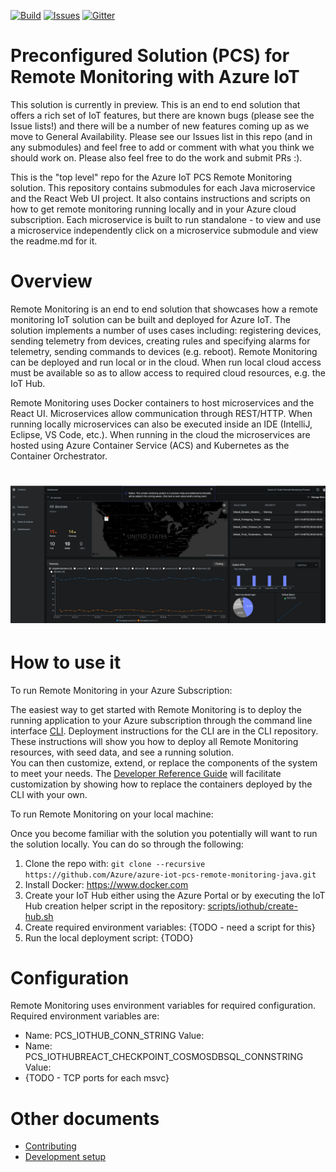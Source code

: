 [![Build][build-badge]][build-url]
[![Issues][issues-badge]][issues-url]
[![Gitter][gitter-badge]][gitter-url]

Preconfigured Solution (PCS) for Remote Monitoring with Azure IoT
==================================================================

This solution is currently in preview. This is an end to end solution that offers
a rich set of IoT features, but there are known bugs (please see the Issue lists!) 
and there will be a number of new features coming up as we move to General 
Availability.  Please see our Issues list in this repo (and in any submodules) 
and feel free to add or comment with what you think we should work on.  Please 
also feel free to do the work and submit PRs :).

This is the "top level" repo for the Azure IoT PCS Remote Monitoring solution.
This repository contains submodules for each Java microservice and the
React Web UI project.  It also contains instructions and scripts on how to get
remote monitoring running locally and in your Azure cloud subscription.  Each
microservice is built to run standalone - to view and use a microservice
independently click on a microservice submodule and view the readme.md for it.

Overview
========

Remote Monitoring is an end to end solution that showcases how a remote
monitoring IoT solution can be built and deployed for Azure IoT.  The
solution implements a number of uses cases including: registering devices,
sending telemetry from devices, creating rules and specifying alarms
for telemetry, sending commands to devices (e.g. reboot).  Remote Monitoring
can be deployed and run local or in the cloud.  When run local cloud access
must be available so as to allow access to required cloud resources, e.g.
the IoT Hub.

Remote Monitoring uses Docker containers to host microservices and the
React UI.  Microservices allow communication through REST/HTTP.  When running
locally microservices can also be executed inside an IDE (IntelliJ, Eclipse,
VS Code, etc.).  When running in the cloud the microservices are hosted using
Azure Container Service (ACS) and Kubernetes as the Container Orchestrator.

<h1 align="center">
	<img src="https://raw.githubusercontent.com/vitoc/azure-iot-pcs-remote-monitoring-java/2017-10-06-screenshot/docs/assets/images/dashboard.png" alt="dashboard">
</h1>

How to use it
=============

To run Remote Monitoring in your Azure Subscription:

The easiest way to get started with Remote Monitoring is to deploy the running 
application to your Azure subscription through the command line interface 
[CLI](https://github.com/Azure/pcs-cli). Deployment instructions for the CLI 
are in the CLI repository.  These instructions will show you how to deploy 
all Remote Monitoring resources, with seed data, and see a running solution.  
You can then customize, extend, or replace the components of the system to 
meet your needs.  The [Developer Reference Guide](https://github.com/Azure/azure-iot-pcs-remote-monitoring-dotnet/wiki/Developer-Reference-Guide) 
will facilitate customization by showing how to replace the containers deployed
by the CLI with your own.

To run Remote Monitoring on your local machine:

Once you become familiar with the solution you potentially will want to run 
the solution locally.  You can do so through the following:
1. Clone the repo with:
   `git clone --recursive https://github.com/Azure/azure-iot-pcs-remote-monitoring-java.git`
2. Install Docker: https://www.docker.com
3. Create your IoT Hub either using the Azure Portal or by executing the IoT
   Hub creation helper script in the repository:
   [scripts/iothub/create-hub.sh](scripts/iothub/create-hub.sh)
4. Create required environment variables: {TODO - need a script for this}
5. Run the local deployment script: {TODO}

Configuration
=============

Remote Monitoring uses environment variables for required configuration.
Required environment variables are:
- Name: PCS_IOTHUB_CONN_STRING
  Value: <Your IoT Hub Connection String>
- Name: PCS_IOTHUBREACT_CHECKPOINT_COSMOSDBSQL_CONNSTRING
  Value: <Your DocumentDb Connection String>
- {TODO - TCP ports for each msvc}


Other documents
===============

* [Contributing](CONTRIBUTING.md)
* [Development setup](DEVELOPMENT.md)


[build-badge]: https://img.shields.io/travis/Azure/azure-iot-pcs-remote-monitoring-java.svg
[build-url]: https://travis-ci.org/Azure/azure-iot-pcs-remote-monitoring-java
[issues-badge]: https://img.shields.io/github/issues/azure/azure-iot-pcs-remote-monitoring-java.svg
[issues-url]: https://github.com/azure/azure-iot-pcs-remote-monitoring-java/issues
[gitter-badge]: https://img.shields.io/gitter/room/azure/iot-solutions.js.svg
[gitter-url]: https://gitter.im/azure/iot-solutions
